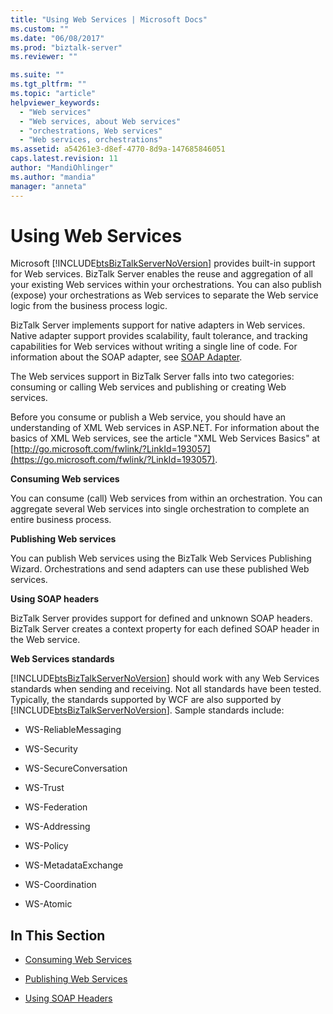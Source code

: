 ```yaml
---
title: "Using Web Services | Microsoft Docs"
ms.custom: ""
ms.date: "06/08/2017"
ms.prod: "biztalk-server"
ms.reviewer: ""

ms.suite: ""
ms.tgt_pltfrm: ""
ms.topic: "article"
helpviewer_keywords:
  - "Web services"
  - "Web services, about Web services"
  - "orchestrations, Web services"
  - "Web services, orchestrations"
ms.assetid: a54261e3-d8ef-4770-8d9a-147685846051
caps.latest.revision: 11
author: "MandiOhlinger"
ms.author: "mandia"
manager: "anneta"
---
```

# Using Web Services
Microsoft [!INCLUDE[btsBizTalkServerNoVersion](../includes/btsbiztalkservernoversion-md.md)] provides built-in support for Web services. BizTalk Server enables the reuse and aggregation of all your existing Web services within your orchestrations. You can also publish (expose) your orchestrations as Web services to separate the Web service logic from the business process logic.

 BizTalk Server implements support for native adapters in Web services. Native adapter support provides scalability, fault tolerance, and tracking capabilities for Web services without writing a single line of code. For information about the SOAP adapter, see [SOAP Adapter](../core/soap-adapter.md).

 The Web services support in BizTalk Server falls into two categories: consuming or calling Web services and publishing or creating Web services.

 Before you consume or publish a Web service, you should have an understanding of XML Web services in ASP.NET. For information about the basics of XML Web services, see the article "XML Web Services Basics" at [http://go.microsoft.com/fwlink/?LinkId=193057](https://go.microsoft.com/fwlink/?LinkId=193057).

 **Consuming Web services**

 You can consume (call) Web services from within an orchestration. You can aggregate several Web services into single orchestration to complete an entire business process.

 **Publishing Web services**

 You can publish Web services using the BizTalk Web Services Publishing Wizard. Orchestrations and send adapters can use these published Web services.

 **Using SOAP headers**

 BizTalk Server provides support for defined and unknown SOAP headers. BizTalk Server creates a context property for each defined SOAP header in the Web service.

 **Web Services standards**

 [!INCLUDE[btsBizTalkServerNoVersion](../includes/btsbiztalkservernoversion-md.md)] should work with any Web Services standards when sending and receiving. Not all standards have been tested. Typically, the standards supported by WCF are also supported by [!INCLUDE[btsBizTalkServerNoVersion](../includes/btsbiztalkservernoversion-md.md)]. Sample standards include:

-   WS-ReliableMessaging

-   WS-Security

-   WS-SecureConversation

-   WS-Trust

-   WS-Federation

-   WS-Addressing

-   WS-Policy

-   WS-MetadataExchange

-   WS-Coordination

-   WS-Atomic

## In This Section

-   [Consuming Web Services](../core/consuming-web-services.md)

-   [Publishing Web Services](../core/publishing-web-services.md)

-   [Using SOAP Headers](../core/using-soap-headers.md)